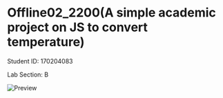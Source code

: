 # Offline02_2200(A simple academic project on JS to convert temperature)



Student ID: 170204083

Lab Section: B

![Preview](https://user-images.githubusercontent.com/61840388/220636281-bee56000-d018-418d-a3e4-20b83eaec405.JPG)

